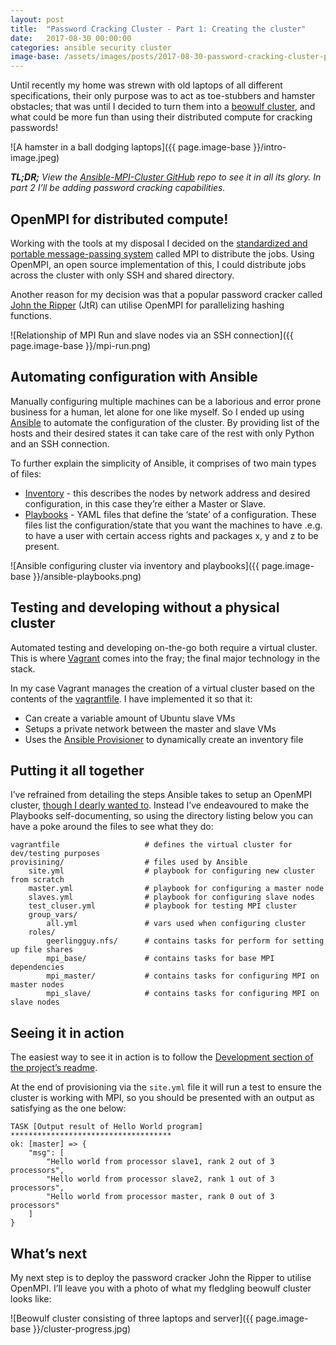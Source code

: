 ```yaml
---
layout: post
title:  "Password Cracking Cluster - Part 1: Creating the cluster"
date:   2017-08-30 00:00:00
categories: ansible security cluster
image-base: /assets/images/posts/2017-08-30-password-cracking-cluster-part-1-creating-the-cluster
---
```


Until recently my home was strewn with old laptops of all different specifications, their only purpose was to act as toe-stubbers and hamster obstacles; that was until I decided to turn them into a [beowulf cluster](https://en.wikipedia.org/wiki/Beowulf_cluster), and what could be more fun than using their distributed compute for cracking passwords!

![A hamster in a ball dodging laptops]({{ page.image-base }}/intro-image.jpeg)

***TL;DR;*** *View the [Ansible-MPI-Cluster GitHub](https://github.com/SketchingDev/Ansible-MPI-Cluster) repo to see it in all its glory. In part 2 I’ll be adding password cracking capabilities.*

## OpenMPI for distributed compute!

Working with the tools at my disposal I decided on the [standardized and portable message-passing system](https://en.wikipedia.org/wiki/Message_Passing_Interface) called MPI to distribute the jobs. Using OpenMPI, an open source implementation of this, I could distribute jobs across the cluster with only SSH and shared directory.

Another reason for my decision was that a popular password cracker called [John the Ripper](http://www.openwall.com/john/) (JtR) can utilise OpenMPI for parallelizing hashing functions.

![Relationship of MPI Run and slave nodes via an SSH connection]({{ page.image-base }}/mpi-run.png)

## Automating configuration with Ansible

Manually configuring multiple machines can be a laborious and error prone business for a human, let alone for one like myself. So I ended up using [Ansible](https://www.ansible.com/) to automate the configuration of the cluster. By providing list of the hosts and their desired states it can take care of the rest with only Python and an SSH connection.

To further explain the simplicity of Ansible, it comprises of two main types of files:

- [Inventory](https://docs.ansible.com/ansible/2.3/intro_inventory.html#id5) - this describes the nodes by network address and desired configuration, in this case they’re either a Master or Slave.
- [Playbooks](https://docs.ansible.com/ansible/2.3/playbooks_intro.html#intro-to-playbooks) - YAML files that define the ‘state’ of a configuration. These files list the configuration/state that you want the machines to have .e.g. to have a user with certain access rights and packages x, y and z to be present.

![Ansible configuring cluster via inventory and playbooks]({{ page.image-base }}/ansible-playbooks.png)

## Testing and developing without a physical cluster

Automated testing and developing on-the-go both require a virtual cluster. This is where [Vagrant](https://www.vagrantup.com/) comes into the fray; the final major technology in the stack.

In my case Vagrant manages the creation of a virtual cluster based on the contents of the [vagrantfile](https://github.com/SketchingDev/Ansible-MPI-Cluster/blob/development/Vagrantfile). I have implemented it so that it:

 * Can create a variable amount of Ubuntu slave VMs
 * Setups a private network between the master and slave VMs
 * Uses the [Ansible Provisioner](https://www.vagrantup.com/docs/provisioning/ansible.html) to dynamically create an inventory file

## Putting it all together

I’ve refrained from detailing the steps Ansible takes to setup an OpenMPI cluster, [though I dearly wanted to](http://pic.twitter.com/kqBNySaixJ). Instead I’ve endeavoured to make the Playbooks self-documenting, so using the directory listing below you can have a poke around the files to see what they do:

```
vagrantfile                   # defines the virtual cluster for dev/testing purposes
provisining/                  # files used by Ansible
    site.yml                  # playbook for configuring new cluster from scratch
    master.yml                # playbook for configuring a master node
    slaves.yml                # playbook for configuring slave nodes
    test_cluser.yml           # playbook for testing MPI cluster
    group_vars/               
        all.yml               # vars used when configuring cluster
    roles/                    
        geerlingguy.nfs/      # contains tasks for perform for setting up file shares
        mpi_base/             # contains tasks for base MPI dependencies
        mpi_master/           # contains tasks for configuring MPI on master nodes
        mpi_slave/            # contains tasks for configuring MPI on slave nodes
```

## Seeing it in action

The easiest way to see it in action is to follow the [Development section of the project’s readme](https://github.com/SketchingDev/Ansible-MPI-Cluster#development).

At the end of provisioning via the `site.yml`  file it will run a test to ensure the cluster is working with MPI, so you should be presented with an output as satisfying as the one below:

```
TASK [Output result of Hello World program] ************************************
ok: [master] => {
    "msg": [
        "Hello world from processor slave1, rank 2 out of 3 processors",
        "Hello world from processor slave2, rank 1 out of 3 processors",
        "Hello world from processor master, rank 0 out of 3 processors"
    ]
}
```

## What’s next

My next step is to deploy the password cracker John the Ripper to utilise OpenMPI. I’ll
leave you with a photo of what my fledgling beowulf cluster looks like:

![Beowulf cluster consisting of three laptops and server]({{ page.image-base }}/cluster-progress.jpg)
